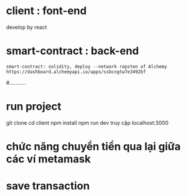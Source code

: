 
# client : font-end 
   develop by react 
# smart-contract : back-end 
    smart-contract: solidity, deploy --network ropsten of Alchemy https://dashboard.alchemyapi.io/apps/ssbcngtw7e3492bf
#...........
# run project
 git clone 
 cd client
 npm install
 npm run dev
 truy cập localhost:3000

# chức năng chuyển tiền qua lại giữa các ví metamask 
# save transaction


